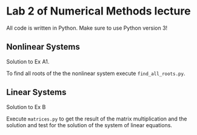 # Lab 2 of Numerical Methods lecture
All code is written in Python. Make sure to use Python version 3!

## Nonlinear Systems
Solution to Ex A1.

To find all roots of the the nonlinear system execute `find_all_roots.py`.

## Linear Systems
Solution to Ex B

Execute `matrices.py` to get the result of the matrix multiplication and the solution and test for the solution of the system of linear equations.

